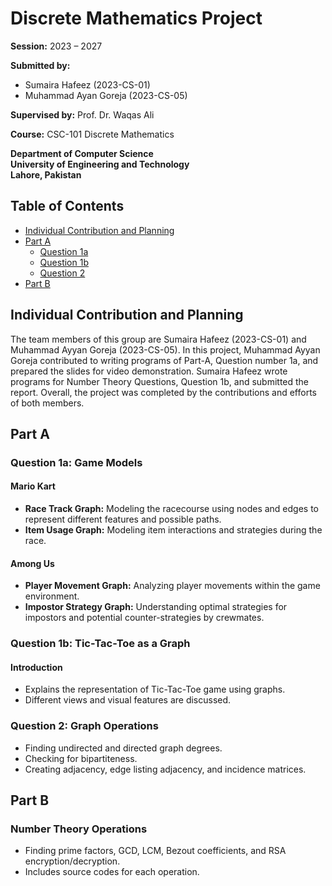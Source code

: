 

# Discrete Mathematics Project

**Session:** 2023 – 2027

**Submitted by:** 
- Sumaira Hafeez (2023-CS-01)
- Muhammad Ayan Goreja (2023-CS-05)

**Supervised by:** Prof. Dr. Waqas Ali

**Course:** CSC-101 Discrete Mathematics

**Department of Computer Science**  
**University of Engineering and Technology**  
**Lahore, Pakistan**

## Table of Contents

- [Individual Contribution and Planning](#individual-contribution-and-planning)
- [Part A](#part-a)
  - [Question 1a](#question-1a)
  - [Question 1b](#question-1b)
  - [Question 2](#question-2)
- [Part B](#part-b)

## Individual Contribution and Planning

The team members of this group are Sumaira Hafeez (2023-CS-01) and Muhammad Ayyan Goreja (2023-CS-05). In this project, Muhammad Ayyan Goreja contributed to writing programs of Part-A, Question number 1a, and prepared the slides for video demonstration. Sumaira Hafeez wrote programs for Number Theory Questions, Question 1b, and submitted the report. Overall, the project was completed by the contributions and efforts of both members.

## Part A

### Question 1a: Game Models

#### Mario Kart
- **Race Track Graph:** Modeling the racecourse using nodes and edges to represent different features and possible paths.
- **Item Usage Graph:** Modeling item interactions and strategies during the race.

#### Among Us
- **Player Movement Graph:** Analyzing player movements within the game environment.
- **Impostor Strategy Graph:** Understanding optimal strategies for impostors and potential counter-strategies by crewmates.

### Question 1b: Tic-Tac-Toe as a Graph

#### Introduction
- Explains the representation of Tic-Tac-Toe game using graphs.
- Different views and visual features are discussed.

### Question 2: Graph Operations

- Finding undirected and directed graph degrees.
- Checking for bipartiteness.
- Creating adjacency, edge listing adjacency, and incidence matrices.

## Part B

### Number Theory Operations

- Finding prime factors, GCD, LCM, Bezout coefficients, and RSA encryption/decryption.
- Includes source codes for each operation.

